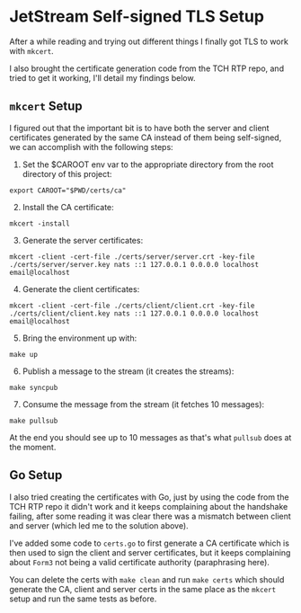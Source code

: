 # JetStream Self-signed TLS Setup

After a while reading and trying out different things I finally got TLS to work with `mkcert`.

I also brought the certificate generation code from the TCH RTP repo, and tried to get it working, I'll detail my findings below.

## `mkcert` Setup

I figured out that the important bit is to have both the server and client certificates generated by the same CA instead of them being self-signed, we can accomplish with the following steps:

1. Set the $CAROOT env var to the appropriate directory from the root directory of this project:

```
export CAROOT="$PWD/certs/ca"
```

2. Install the CA certificate:

```
mkcert -install
```

3. Generate the server certificates:

```
mkcert -client -cert-file ./certs/server/server.crt -key-file ./certs/server/server.key nats ::1 127.0.0.1 0.0.0.0 localhost email@localhost
```

4. Generate the client certificates:

```
mkcert -client -cert-file ./certs/client/client.crt -key-file ./certs/client/client.key nats ::1 127.0.0.1 0.0.0.0 localhost email@localhost
```

5. Bring the environment up with:

```
make up
```

6. Publish a message to the stream (it creates the streams):

```
make syncpub
```

7. Consume the message from the stream (it fetches 10 messages):

```
make pullsub
```

At the end you should see up to 10 messages as that's what `pullsub` does at the moment.

## Go Setup

I also tried creating the certificates with Go, just by using the code from the TCH RTP repo it didn't work and it keeps complaining about the handshake failing, after some reading it was clear there was a mismatch between client and server (which led me to the solution above).

I've added some code to `certs.go` to first generate a CA certificate which is then used to sign the client and server certificates, but it keeps complaining about `Form3` not being a valid certificate authority (paraphrasing here).

You can delete the certs with `make clean` and run `make certs` which should generate the CA, client and server certs in the same place as the `mkcert` setup and run the same tests as before.